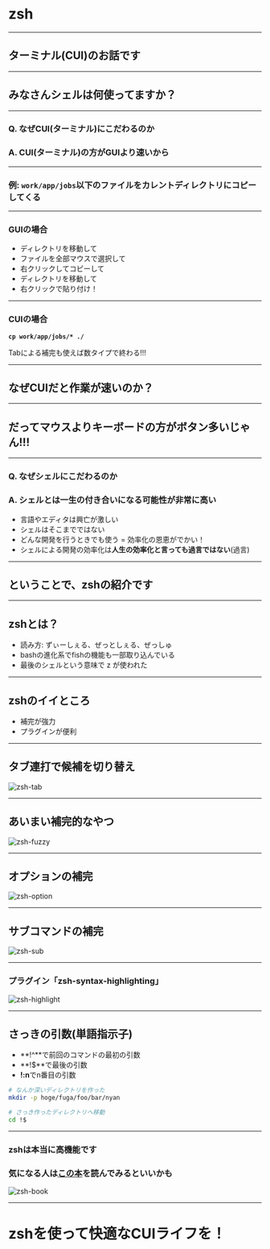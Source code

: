# zsh

---

## ターミナル(CUI)のお話です

---

## みなさんシェルは何使ってますか？

---

### Q. なぜCUI(ターミナル)にこだわるのか
### A. CUI(ターミナル)の方がGUIより速いから

---

### 例: `work/app/jobs`以下のファイルをカレントディレクトリにコピーしてくる

---

### GUIの場合
- ディレクトリを移動して
- ファイルを全部マウスで選択して
- 右クリックしてコピーして
- ディレクトリを移動して
- 右クリックで貼り付け！

---

### CUIの場合
**`cp work/app/jobs/* ./`**

Tabによる補完も使えば数タイプで終わる!!!

---

## なぜCUIだと作業が速いのか？

---

## だってマウスよりキーボードの方がボタン多いじゃん!!!

---

### Q. なぜシェルにこだわるのか
### A. シェルとは一生の付き合いになる可能性が非常に高い
- 言語やエディタは興亡が激しい
- シェルはそこまでではない
- どんな開発を行うときでも使う = 効率化の恩恵がでかい！
- シェルによる開発の効率化は**人生の効率化と言っても過言ではない**(過言)

---

## ということで、zshの紹介です

---

## zshとは？
- 読み方: ずぃーしぇる、ぜっとしぇる、ぜっしゅ
- bashの進化系でfishの機能も一部取り込んでいる
- 最後のシェルという意味で z が使われた

---

## zshのイイところ
- 補完が強力
- プラグインが便利

---

## タブ連打で候補を切り替え

![zsh-tab](static/zsh-tab.gif)

---

## あいまい補完的なやつ

![zsh-fuzzy](static/zsh-fuzzy.gif)

---

## オプションの補完

![zsh-option](static/zsh-option.gif)

---

## サブコマンドの補完

![zsh-sub](static/zsh-sub.gif)

---

### プラグイン「zsh-syntax-highlighting」

![zsh-highlight](static/zsh-highlight.png)

---

## さっきの引数(単語指示子)

- **!^**で前回のコマンドの最初の引数
- **!$**で最後の引数
- **!:n**でn番目の引数

```sh
# なんか深いディレクトリを作った
mkdir -p hoge/fuga/foo/bar/nyan

# さっき作ったディレクトリへ移動
cd !$
```

---

### zshは本当に高機能です
### 気になる人は[この本](https://www.amazon.co.jp/zsh%E3%81%AE%E6%9C%AC-%E3%82%A8%E3%83%83%E3%82%BB%E3%83%B3%E3%82%B7%E3%83%A3%E3%83%AB%E3%82%BD%E3%83%95%E3%83%88%E3%82%A6%E3%82%A7%E3%82%A2%E3%82%AC%E3%82%A4%E3%83%89%E3%83%96%E3%83%83%E3%82%AF-%E5%BA%83%E7%80%AC-%E9%9B%84%E4%BA%8C/dp/4774138649)を読んでみるといいかも

![zsh-book](static/zsh-book.jpg)

---

# zshを使って快適なCUIライフを！

